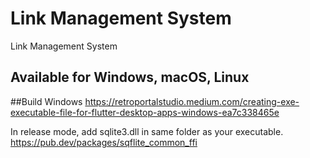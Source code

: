 # Link Management System

Link Management System

## Available for Windows, macOS, Linux

##Build Windows
https://retroportalstudio.medium.com/creating-exe-executable-file-for-flutter-desktop-apps-windows-ea7c338465e

In release mode, add sqlite3.dll in same folder as your executable. https://pub.dev/packages/sqflite_common_ffi

